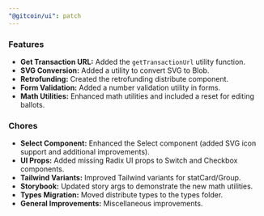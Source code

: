 ```yaml
---
"@gitcoin/ui": patch
---
```


### Features

- **Get Transaction URL:** Added the `getTransactionUrl` utility function.
- **SVG Conversion:** Added a utility to convert SVG to Blob.
- **Retrofunding:** Created the retrofunding distribute component.
- **Form Validation:** Added a number validation utility in forms.
- **Math Utilities:** Enhanced math utilities and included a reset for editing ballots.

### Chores

- **Select Component:** Enhanced the Select component (added SVG icon support and additional
  improvements).
- **UI Props:** Added missing Radix UI props to Switch and Checkbox components.
- **Tailwind Variants:** Improved Tailwind variants for statCard/Group.
- **Storybook:** Updated story args to demonstrate the new math utilities.
- **Types Migration:** Moved distribute types to the types folder.
- **General Improvements:** Miscellaneous improvements.
